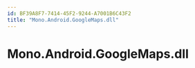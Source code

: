 ```yaml
---
id: BF39A8F7-7414-45F2-9244-A7001B6C43F2
title: "Mono.Android.GoogleMaps.dll"
---
```


# Mono.Android.GoogleMaps.dll
